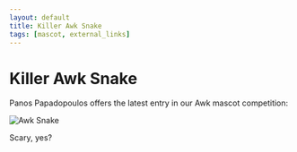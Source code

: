 ```yaml
---
layout: default
title: Killer Awk Snake
tags: [mascot, external_links]
---
```


Killer Awk Snake
================

Panos Papadopoulos offers the latest entry in our Awk mascot competition:

![Awk Snake][1]

Scary, yes?

[1]: http://lawker.googlecode.com/svn/fridge/share/img/awksnake.jpg
